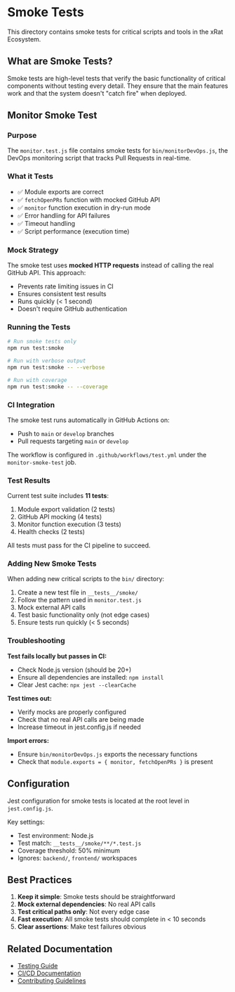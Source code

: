 # Smoke Tests

This directory contains smoke tests for critical scripts and tools in the xRat Ecosystem.

## What are Smoke Tests?

Smoke tests are high-level tests that verify the basic functionality of critical components without testing every detail. They ensure that the main features work and that the system doesn't "catch fire" when deployed.

## Monitor Smoke Test

### Purpose

The `monitor.test.js` file contains smoke tests for `bin/monitorDevOps.js`, the DevOps monitoring script that tracks Pull Requests in real-time.

### What it Tests

- ✅ Module exports are correct
- ✅ `fetchOpenPRs` function with mocked GitHub API
- ✅ `monitor` function execution in dry-run mode
- ✅ Error handling for API failures
- ✅ Timeout handling
- ✅ Script performance (execution time)

### Mock Strategy

The smoke test uses **mocked HTTP requests** instead of calling the real GitHub API. This approach:

- Prevents rate limiting issues in CI
- Ensures consistent test results
- Runs quickly (< 1 second)
- Doesn't require GitHub authentication

### Running the Tests

```bash
# Run smoke tests only
npm run test:smoke

# Run with verbose output
npm run test:smoke -- --verbose

# Run with coverage
npm run test:smoke -- --coverage
```

### CI Integration

The smoke test runs automatically in GitHub Actions on:

- Push to `main` or `develop` branches
- Pull requests targeting `main` or `develop`

The workflow is configured in `.github/workflows/test.yml` under the `monitor-smoke-test` job.

### Test Results

Current test suite includes **11 tests**:

1. Module export validation (2 tests)
2. GitHub API mocking (4 tests)
3. Monitor function execution (3 tests)
4. Health checks (2 tests)

All tests must pass for the CI pipeline to succeed.

### Adding New Smoke Tests

When adding new critical scripts to the `bin/` directory:

1. Create a new test file in `__tests__/smoke/`
2. Follow the pattern used in `monitor.test.js`
3. Mock external API calls
4. Test basic functionality only (not edge cases)
5. Ensure tests run quickly (< 5 seconds)

### Troubleshooting

**Test fails locally but passes in CI:**

- Check Node.js version (should be 20+)
- Ensure all dependencies are installed: `npm install`
- Clear Jest cache: `npx jest --clearCache`

**Test times out:**

- Verify mocks are properly configured
- Check that no real API calls are being made
- Increase timeout in jest.config.js if needed

**Import errors:**

- Ensure `bin/monitorDevOps.js` exports the necessary functions
- Check that `module.exports = { monitor, fetchOpenPRs }` is present

## Configuration

Jest configuration for smoke tests is located at the root level in `jest.config.js`.

Key settings:

- Test environment: Node.js
- Test match: `__tests__/smoke/**/*.test.js`
- Coverage threshold: 50% minimum
- Ignores: `backend/`, `frontend/` workspaces

## Best Practices

1. **Keep it simple**: Smoke tests should be straightforward
2. **Mock external dependencies**: No real API calls
3. **Test critical paths only**: Not every edge case
4. **Fast execution**: All smoke tests should complete in < 10 seconds
5. **Clear assertions**: Make test failures obvious

## Related Documentation

- [Testing Guide](../../docs/TESTING.md)
- [CI/CD Documentation](../../docs/DEPLOYMENT.md)
- [Contributing Guidelines](../../CONTRIBUTING.md)
